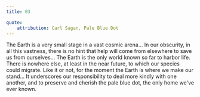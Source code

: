 ```yaml
---
title: 03

quote:
	attribution: Carl Sagan, Pale Blue Dot
---
```


The Earth is a very small stage in a vast cosmic arena... In our obscurity, in all this vastness, there is no hint that help will come from elsewhere to save us from ourselves... The Earth is the only world known so far to harbor life. There is nowhere else, at least in the near future, to which our species could migrate. Like it or not, for the moment the Earth is where we make our stand... It underscores our responsibility to deal more kindly with one another, and to preserve and cherish the pale blue dot, the only home we've ever known.